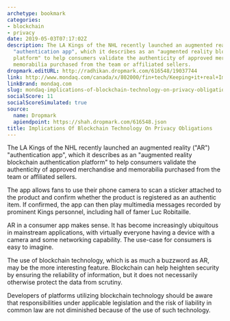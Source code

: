 ```yaml
---
archetype: bookmark
categories:
- blockchain
- privacy
date: 2019-05-03T07:17:02Z
description: The LA Kings of the NHL recently launched an augmented reality ("AR")
  "authentication app", which it describes as an "augmented reality blockchain authentication
  platform" to help consumers validate the authenticity of approved merchandise and
  memorabilia purchased from the team or affiliated sellers.
dropmark.editURL: http://radhikan.dropmark.com/616548/19037744
link: http://www.mondaq.com/canada/x/802000/fin+tech/Keeping+it+real+Implications+of+blockchain+technology+on+privacy+obligations
linkBrand: mondaq.com
slug: mondaq-implications-of-blockchain-technology-on-privacy-obligations
socialScore: 11
socialScoreSimulated: true
source:
  name: Dropmark
  apiendpoint: https://shah.dropmark.com/616548.json
title: Implications Of Blockchain Technology On Privacy Obligations
---
```

The LA Kings of the NHL recently launched an augmented reality ("AR") "authentication app", which it describes as an "augmented reality blockchain authentication platform" to help consumers validate the authenticity of approved merchandise and memorabilia purchased from the team or affiliated sellers.

The app allows fans to use their phone camera to scan a sticker attached to the product and confirm whether the product is registered as an authentic item. If confirmed, the app can then play multimedia messages recorded by prominent Kings personnel, including hall of famer Luc Robitaille.

AR in a consumer app makes sense. It has become increasingly ubiquitous in mainstream applications, with virtually everyone having a device with a camera and some networking capability. The use-case for consumers is easy to imagine.

The use of blockchain technology, which is as much a buzzword as AR, may be the more interesting feature. Blockchain can help heighten security by ensuring the reliability of information, but it does not necessarily otherwise protect the data from scrutiny.

Developers of platforms utilizing blockchain technology should be aware that responsibilities under applicable legislation and the risk of liability in common law are not diminished because of the use of such technology.

